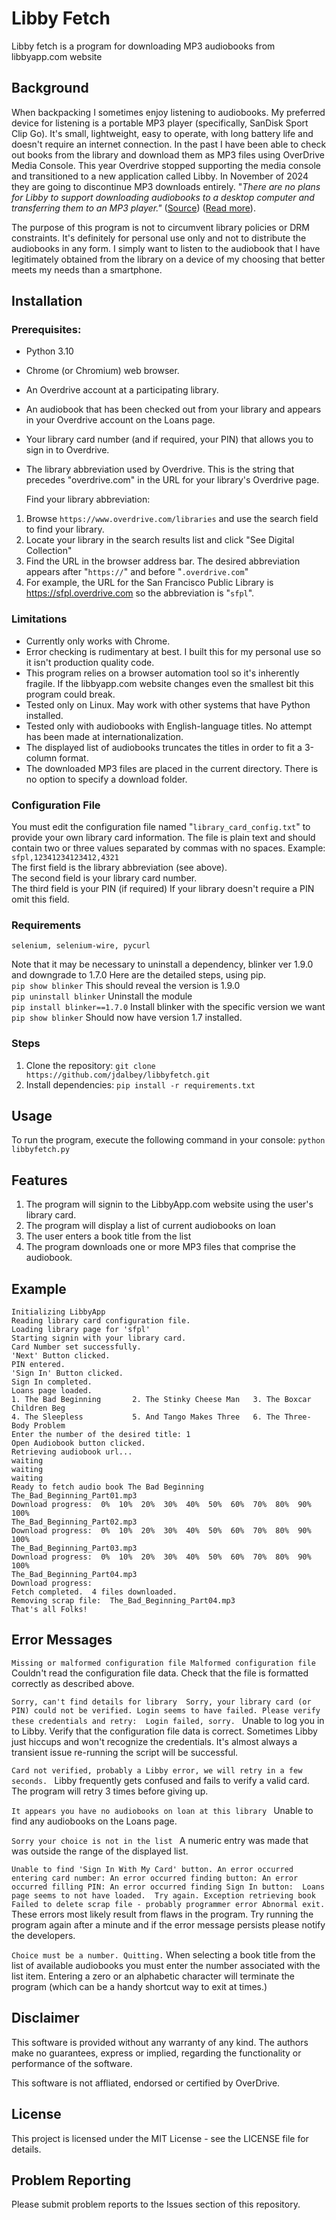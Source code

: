# Libby Fetch

Libby fetch is a program for downloading MP3 audiobooks from libbyapp.com website

## Background

When backpacking I sometimes enjoy listening to audiobooks. My preferred device for listening is a portable MP3 player (specifically, SanDisk Sport Clip Go). It's small, lightweight, easy to operate, with long battery life and doesn't require an internet connection. In the past I have been able to check out books from the library and download them as MP3 files using OverDrive Media Console. This year Overdrive stopped supporting the media console and transitioned to a new application called Libby. In November of 2024 they are going to discontinue MP3 downloads entirely.  "_There are no plans for Libby to support downloading audiobooks to a desktop computer and transferring them to an MP3 player."_
([Source](https://resources.overdrive.com/libby-faqs/)) ([Read more](https://kcls.org/news/overdrive-desktop-app-and-mp3-support-ends-on-november-13/)). 

The purpose of this program is not to circumvent library policies or DRM constraints. It's definitely for personal use only and not to distribute the audiobooks in any form. I simply want to listen to the audiobook that I have legitimately obtained from the library on a device of my choosing that better meets my needs than a smartphone.
## Installation
### Prerequisites:
* Python 3.10
* Chrome (or Chromium) web browser.
* An Overdrive account at a participating library.
* An audiobook that has been checked out from your library and appears in your Overdrive account on the Loans page.
* Your library card number (and if required, your PIN) that allows you to sign in to Overdrive.
* The library abbreviation used by Overdrive.  This is the string that precedes "overdrive.com" in the URL for your library's Overdrive page.

   Find your library abbreviation:

1. Browse `https://www.overdrive.com/libraries` and use the search field to find your library.
2. Locate your library in the search results list and click "See Digital Collection"
3. Find the URL in the browser address bar.  The desired abbreviation appears after "`https://`" and before "`.overdrive.com`"
4. For example, the URL for the San Francisco Public Library is https://sfpl.overdrive.com so the abbreviation is "`sfpl`".

### Limitations
* Currently only works with Chrome.
* Error checking is rudimentary at best.  I built this for my personal use so it isn't production quality code.
* This program relies on a browser automation tool so it's inherently fragile.  If the libbyapp.com website changes even the smallest bit this program could break.
* Tested only on Linux.  May work with other systems that have Python installed.
* Tested only with audiobooks with English-language titles.  No attempt has been made at internationalization.
* The displayed list of audiobooks truncates the titles in order to fit a 3-column format.
* The downloaded MP3 files are placed in the current directory.  There is no option to specify a download folder.

### Configuration File
You must edit the configuration file named "`library_card_config.txt`" to provide your own library card information.
The file is plain text and should contain two or three values separated by commas with no spaces.
Example:   `sfpl,12341234123412,4321`  
The first field is the library abbreviation (see above).  
The second field is your library card number.  
The third field is your PIN (if required) If your library doesn't require a PIN omit this field.

### Requirements
`selenium, selenium-wire, pycurl`

Note that it may be necessary to uninstall a dependency, blinker ver 1.9.0 and downgrade to 1.7.0
Here are the detailed steps, using pip.  
`pip show blinker` This should reveal the version is 1.9.0  
`pip uninstall blinker` Uninstall the module  
`pip install blinker==1.7.0` Install blinker with the specific version we want  
`pip show blinker` Should now have version 1.7 installed.
### Steps 
1. Clone the repository: `git clone https://github.com/jdalbey/libbyfetch.git` 
2. Install dependencies: `pip install -r requirements.txt`

## Usage 
To run the program, execute the following command in your console:
`python libbyfetch.py`
## Features
1. The program will signin to the LibbyApp.com website using the user's library card.
2. The program will display a list of current audiobooks on loan
3. The user enters a book title from the list
4. The program downloads one or more MP3 files that comprise the audiobook.
## Example 
```%python libbyfetch.py
Initializing LibbyApp
Reading library card configuration file.
Loading library page for 'sfpl'
Starting signin with your library card.
Card Number set successfully.
'Next' Button clicked.
PIN entered.
'Sign In' Button clicked.
Sign In completed.
Loans page loaded.
1. The Bad Beginning       2. The Stinky Cheese Man   3. The Boxcar Children Beg
4. The Sleepless           5. And Tango Makes Three   6. The Three-Body Problem 
Enter the number of the desired title: 1
Open Audiobook button clicked.
Retrieving audiobook url...
waiting
waiting
waiting
Ready to fetch audio book The Bad Beginning
The_Bad_Beginning_Part01.mp3
Download progress:  0%  10%  20%  30%  40%  50%  60%  70%  80%  90%  100% 
The_Bad_Beginning_Part02.mp3
Download progress:  0%  10%  20%  30%  40%  50%  60%  70%  80%  90%  100% 
The_Bad_Beginning_Part03.mp3
Download progress:  0%  10%  20%  30%  40%  50%  60%  70%  80%  90%  100% 
The_Bad_Beginning_Part04.mp3
Download progress: 
Fetch completed.  4 files downloaded.
Removing scrap file:  The_Bad_Beginning_Part04.mp3
That's all Folks!
```

## Error Messages

`Missing or malformed configuration file
Malformed configuration file
`
Couldn't read the configuration file data. Check that the file is formatted correctly as described above.

`Sorry, can't find details for library 
Sorry, your library card (or PIN) could not be verified.
Login seems to have failed. Please verify these credentials and retry: 
Login failed, sorry.
`
Unable to log you in to Libby.  Verify that the configuration file data is correct.  Sometimes Libby just hiccups and won't recognize the credentials.  It's almost always a transient issue re-running the script will be successful. 

`Card not verified, probably a Libby error, we will retry in a few seconds.
`
Libby frequently gets confused and fails to verify a valid card.  The program will retry 3 times before giving up.

`It appears you have no audiobooks on loan at this library
` 
Unable to find any audiobooks on the Loans page.  

`Sorry your choice is not in the list
`
A numeric entry was made that was outside the range of the displayed list.

`Unable to find 'Sign In With My Card' button.
An error occurred entering card number:
An error occurred finding button:
An error occurred filling PIN:
An error occurred finding Sign In button: 
Loans page seems to not have loaded.  Try again.
Exception retrieving book
Failed to delete scrap file - probably programmer error
Abnormal exit.
` These errors most likely result from flaws in the program.  Try running the program again after a minute and if the error message persists please notify the developers. 

`Choice must be a number. Quitting.`
When selecting a book title from the list of available audiobooks you must enter the number associated with the list item.  Entering a zero or an alphabetic character will terminate the program (which can be a handy shortcut way to exit at times.)
## Disclaimer

This software is provided without any warranty of any kind. The authors make no guarantees, express or implied, regarding the functionality or performance of the software. 

This software is not affliated, endorsed or certified by OverDrive. 

## License
This project is licensed under the MIT License - see the LICENSE file for details.

## Problem Reporting
Please submit problem reports to the Issues section of this repository.
